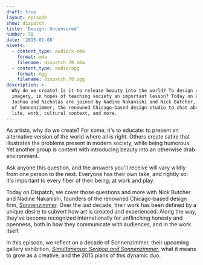 ```yaml
---
draft: true
layout: episode
show: dispatch
title: 'Design: Uncensored'
number: 78
date: '2015-01-08'
assets:
  - content_type: audio/x-m4a
    format: m4a
    filename: dispatch_78.m4a
  - content_type: audio/ogg
    format: ogg
    filename: dispatch_78.ogg
description: >-
  Why do we create? Is it to release beauty into the world? To design critical
  imagery, in hopes of teaching society an important lesson? Today on Dispatch,
  Joshua and Nicholas are joined by Nadine Nakanishi and Nick Butcher, founders
  of Sonnenzimmer, the renowned Chicago-based design studio to chat about their
  life, work, cultural context, and more.
---
```

As artists, why do we create? For some, it's to educate: to present an alternative version of the world where all is right. Others create satire that illustrates the problems present in modern society, while being humorous. Yet another group is content with introducing beauty into an otherwise drab environment.

Ask anyone this question, and the answers you'll receive will vary wildly from one person to the next. Everyone has their own take, and rightly so: it's important to every fiber of their being; at work and play.

Today on Dispatch, we cover those questions and more with Nick Butcher and Nadine Nakanishi, founders of the renowned Chicago-based design firm, [Sonnenzimmer](http://sonnenzimmer.com). Over the last decade, their work has been defined by a unique desire to subvert how art is created and experienced. Along the way, they've become recognized internationally for unflinching honesty and openness, both in how they communicate with audiences, and in the work itself.

In this episode, we reflect on a decade of Sonnenzimmer, their upcoming gallery exhibition, *[Simultaneous: Seripop and Sonnenzimmer](http://sonnenzimmerandseripop.tumblr.com)*, what it means to grow as a creative, and the 2015 plans of this dynamic duo.